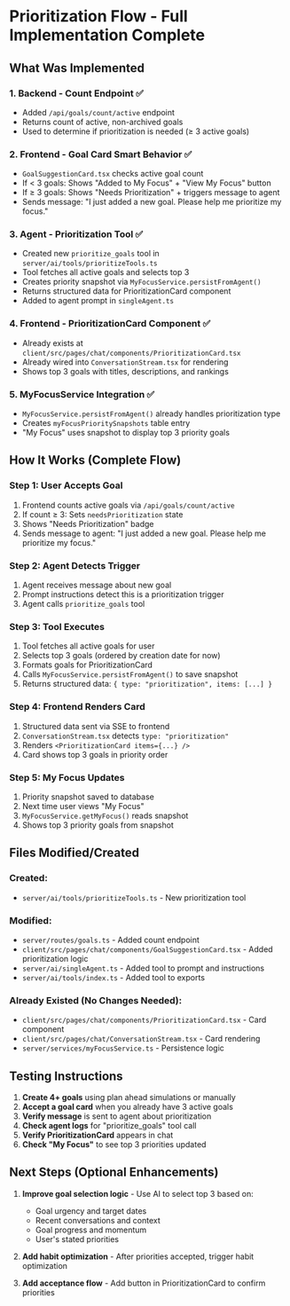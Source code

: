 # Prioritization Flow - Full Implementation Complete

## What Was Implemented

### 1. Backend - Count Endpoint ✅
- Added `/api/goals/count/active` endpoint
- Returns count of active, non-archived goals
- Used to determine if prioritization is needed (≥ 3 active goals)

### 2. Frontend - Goal Card Smart Behavior ✅
- `GoalSuggestionCard.tsx` checks active goal count
- If < 3 goals: Shows "Added to My Focus" + "View My Focus" button
- If ≥ 3 goals: Shows "Needs Prioritization" + triggers message to agent
- Sends message: "I just added a new goal. Please help me prioritize my focus."

### 3. Agent - Prioritization Tool ✅
- Created new `prioritize_goals` tool in `server/ai/tools/prioritizeTools.ts`
- Tool fetches all active goals and selects top 3
- Creates priority snapshot via `MyFocusService.persistFromAgent()`
- Returns structured data for PrioritizationCard component
- Added to agent prompt in `singleAgent.ts`

### 4. Frontend - PrioritizationCard Component ✅
- Already exists at `client/src/pages/chat/components/PrioritizationCard.tsx`
- Already wired into `ConversationStream.tsx` for rendering
- Shows top 3 goals with titles, descriptions, and rankings

### 5. MyFocusService Integration ✅
- `MyFocusService.persistFromAgent()` already handles prioritization type
- Creates `myFocusPrioritySnapshots` table entry
- "My Focus" uses snapshot to display top 3 priority goals

## How It Works (Complete Flow)

### Step 1: User Accepts Goal
1. Frontend counts active goals via `/api/goals/count/active`
2. If count ≥ 3: Sets `needsPrioritization` state
3. Shows "Needs Prioritization" badge
4. Sends message to agent: "I just added a new goal. Please help me prioritize my focus."

### Step 2: Agent Detects Trigger
1. Agent receives message about new goal
2. Prompt instructions detect this is a prioritization trigger
3. Agent calls `prioritize_goals` tool

### Step 3: Tool Executes
1. Tool fetches all active goals for user
2. Selects top 3 goals (ordered by creation date for now)
3. Formats goals for PrioritizationCard
4. Calls `MyFocusService.persistFromAgent()` to save snapshot
5. Returns structured data: `{ type: "prioritization", items: [...] }`

### Step 4: Frontend Renders Card
1. Structured data sent via SSE to frontend
2. `ConversationStream.tsx` detects `type: "prioritization"`
3. Renders `<PrioritizationCard items={...} />`
4. Card shows top 3 goals in priority order

### Step 5: My Focus Updates
1. Priority snapshot saved to database
2. Next time user views "My Focus"
3. `MyFocusService.getMyFocus()` reads snapshot
4. Shows top 3 priority goals from snapshot

## Files Modified/Created

### Created:
- `server/ai/tools/prioritizeTools.ts` - New prioritization tool

### Modified:
- `server/routes/goals.ts` - Added count endpoint
- `client/src/pages/chat/components/GoalSuggestionCard.tsx` - Added prioritization logic
- `server/ai/singleAgent.ts` - Added tool to prompt and instructions
- `server/ai/tools/index.ts` - Added tool to exports

### Already Existed (No Changes Needed):
- `client/src/pages/chat/components/PrioritizationCard.tsx` - Card component
- `client/src/pages/chat/ConversationStream.tsx` - Card rendering
- `server/services/myFocusService.ts` - Persistence logic

## Testing Instructions

1. **Create 4+ goals** using plan ahead simulations or manually
2. **Accept a goal card** when you already have 3 active goals
3. **Verify message** is sent to agent about prioritization
4. **Check agent logs** for "prioritize_goals" tool call
5. **Verify PrioritizationCard** appears in chat
6. **Check "My Focus"** to see top 3 priorities updated

## Next Steps (Optional Enhancements)

1. **Improve goal selection logic** - Use AI to select top 3 based on:
   - Goal urgency and target dates
   - Recent conversations and context
   - Goal progress and momentum
   - User's stated priorities

2. **Add habit optimization** - After priorities accepted, trigger habit optimization

3. **Add acceptance flow** - Add button in PrioritizationCard to confirm priorities

